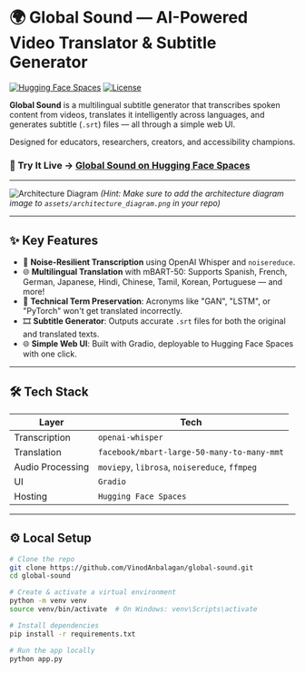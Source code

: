 # 🌍 Global Sound — AI-Powered Video Translator & Subtitle Generator

[![Hugging Face Spaces](https://img.shields.io/badge/🤗%20Hugging%20Face-Spaces-blue)](https://huggingface.co/spaces/vinod-anbalagan/global-sound)
[![License](https://img.shields.io/badge/License-Apache%202.0-blue.svg)](https://opensource.org/licenses/Apache-2.0)

**Global Sound** is a multilingual subtitle generator that transcribes spoken content from videos, translates it intelligently across languages, and generates subtitle (`.srt`) files — all through a simple web UI.

Designed for educators, researchers, creators, and accessibility champions.

### 🎯 Try It Live → [Global Sound on Hugging Face Spaces](https://huggingface.co/spaces/vinod-anbalagan/global-sound)

---

![Architecture Diagram](assets/architecture_diagram.png)
_(Hint: Make sure to add the architecture diagram image to `assets/architecture_diagram.png` in your repo)_

---

## ✨ Key Features

- 🎤 **Noise-Resilient Transcription** using OpenAI Whisper and `noisereduce`.
- 🌐 **Multilingual Translation** with mBART-50: Supports Spanish, French, German, Japanese, Hindi, Chinese, Tamil, Korean, Portuguese — and more!
- 🤖 **Technical Term Preservation**: Acronyms like "GAN", "LSTM", or "PyTorch" won't get translated incorrectly.
- 🎞️ **Subtitle Generator**: Outputs accurate `.srt` files for both the original and translated texts.
- 🌐 **Simple Web UI**: Built with Gradio, deployable to Hugging Face Spaces with one click.

---

## 🛠 Tech Stack

| Layer            | Tech                                          |
| ---------------- | --------------------------------------------- |
| Transcription    | `openai-whisper`                              |
| Translation      | `facebook/mbart-large-50-many-to-many-mmt`    |
| Audio Processing | `moviepy`, `librosa`, `noisereduce`, `ffmpeg` |
| UI               | `Gradio`                                      |
| Hosting          | `Hugging Face Spaces`                         |

---

## ⚙️ Local Setup

```bash
# Clone the repo
git clone https://github.com/VinodAnbalagan/global-sound.git
cd global-sound

# Create & activate a virtual environment
python -m venv venv
source venv/bin/activate  # On Windows: venv\Scripts\activate

# Install dependencies
pip install -r requirements.txt

# Run the app locally
python app.py
```
